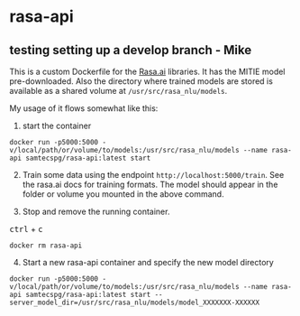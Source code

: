 # rasa-api

## testing setting up a develop branch - Mike

This is a custom Dockerfile for the [Rasa.ai](https://rasa.ai) libraries. It has the MITIE model pre-downloaded. Also the directory where trained models are stored is available as a shared volume at `/usr/src/rasa_nlu/models`.

My usage of it flows somewhat like this:

1) start the container
```
docker run -p5000:5000 -v/local/path/or/volume/to/models:/usr/src/rasa_nlu/models --name rasa-api samtecspg/rasa-api:latest start
```

2) Train some data using the endpoint `http://localhost:5000/train`. See the rasa.ai docs for training formats. The model should appear in the folder or volume you mounted in the above command.

3) Stop and remove the running container.

<kbd>ctrl</kbd> + <kbd>c</kbd>
```
docker rm rasa-api
```

4) Start a new rasa-api container and specify the new model directory
```
docker run -p5000:5000 -v/local/path/or/volume/to/models:/usr/src/rasa_nlu/models --name rasa-api samtecspg/rasa-api:latest start --server_model_dir=/usr/src/rasa_nlu/models/model_XXXXXXX-XXXXXX
```
